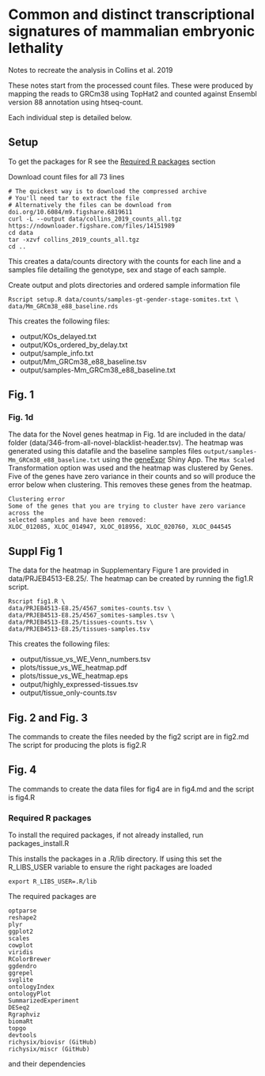 # Common and distinct transcriptional signatures of mammalian embryonic lethality

Notes to recreate the analysis in Collins et al. 2019

These notes start from the processed count files. These were produced by mapping
the reads to GRCm38 using TopHat2 and counted against Ensembl version 88 annotation
using htseq-count.

Each individual step is detailed below.

## Setup

To get the packages for R see the [Required R packages](#packages) section

Download count files for all 73 lines
```
# The quickest way is to download the compressed archive
# You'll need tar to extract the file
# Alternatively the files can be download from doi.org/10.6084/m9.figshare.6819611
curl -L --output data/collins_2019_counts_all.tgz https://ndownloader.figshare.com/files/14151989
cd data
tar -xzvf collins_2019_counts_all.tgz
cd ..
```

This creates a data/counts directory with the counts for each line and a samples
file detailing the genotype, sex and stage of each sample.

Create output and plots directories and ordered sample information file

```
Rscript setup.R data/counts/samples-gt-gender-stage-somites.txt \
data/Mm_GRCm38_e88_baseline.rds
```
This creates the following files:
* output/KOs_delayed.txt
* output/KOs_ordered_by_delay.txt
* output/sample_info.txt
* output/Mm_GRCm38_e88_baseline.tsv
* output/samples-Mm_GRCm38_e88_baseline.txt

## Fig. 1
### Fig. 1d

The data for the Novel genes heatmap in Fig. 1d are included in the data/ folder
(data/346-from-all-novel-blacklist-header.tsv).
The heatmap was generated using this datafile and the baseline samples files
`output/samples-Mm_GRCm38_e88_baseline.txt` using the
[geneExpr](https://richysix.shinyapps.io/geneexpr/) Shiny App.
The `Max Scaled` Transformation option was used and the heatmap was clustered by
Genes. Five of the genes have zero variance in their counts and so will produce
the error below when clustering. This removes these genes from the heatmap.
```
Clustering error
Some of the genes that you are trying to cluster have zero variance across the
selected samples and have been removed:
XLOC_012085, XLOC_014947, XLOC_018956, XLOC_020760, XLOC_044545
```

## Suppl Fig 1

The data for the heatmap in Supplementary Figure 1 are provided in
data/PRJEB4513-E8.25/. The heatmap can be created by running the fig1.R script.

```
Rscript fig1.R \
data/PRJEB4513-E8.25/4567_somites-counts.tsv \
data/PRJEB4513-E8.25/4567_somites-samples.tsv \
data/PRJEB4513-E8.25/tissues-counts.tsv \
data/PRJEB4513-E8.25/tissues-samples.tsv
```
This creates the following files:
* output/tissue_vs_WE_Venn_numbers.tsv
* plots/tissue_vs_WE_heatmap.pdf
* plots/tissue_vs_WE_heatmap.eps
* output/highly_expressed-tissues.tsv
* output/tissue_only-counts.tsv

## Fig. 2 and Fig. 3 

The commands to create the files needed by the fig2 script are in fig2.md
The script for producing the plots is fig2.R

## Fig. 4

The commands to create the data files for fig4 are in fig4.md and the script is fig4.R


<h3 id="packages">Required R packages</h3>

To install the required packages, if not already installed, run packages_install.R

This installs the packages in a .R/lib directory. If using this set the R_LIBS_USER
variable to ensure the right packages are loaded

```
export R_LIBS_USER=.R/lib
```

The required packages are
```
optparse
reshape2
plyr
ggplot2
scales
cowplot
viridis
RColorBrewer
ggdendro
ggrepel
svglite
ontologyIndex
ontologyPlot
SummarizedExperiment
DESeq2
Rgraphviz
biomaRt
topgo
devtools
richysix/biovisr (GitHub)
richysix/miscr (GitHub)
```
and their dependencies
